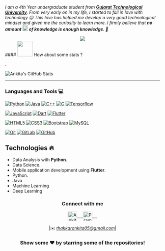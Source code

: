 
<em>I am a 4th Year undergraduate student from <a href="https://www.gtu.ac.in/"><b>Gujarat Technological University</b></a>. From very early on in my life, I started to fall in love with technology 😍 This love has helped me develop a very good technological mindset and given me the curiosity to learn more. I firmly believe that **no amount <img src="https://github.com/rajput2107/rajput2107/blob/master/Assets/Rocket.gif" height="18px">  of knowledge is enough knowledge**. 🧠</em>
 <br/>
<center>
 <img src="https://github.com/rajput2107/rajput2107/blob/master/Assets/Rocket.gif"> 
</center>
#### <img src="https://media.giphy.com/media/VgCDAzcKvsR6OM0uWg/giphy.gif" width="50"> How about some stats ?
  
.    
   
![Ankita's GitHub Stats](https://github-readme-stats.vercel.app/api?username=Ahana001&hide=["stars"]&show_icons=true)

-------


### Languages and Tools :computer:

[![Python](https://img.shields.io/badge/-Python-black?style=flat&logo=python&link=https://github.com/hritik5102)](https://github.com/Ahana001) [![Java](https://img.shields.io/badge/Java-orange?style=flat&logo=java&logoColor=white&link=https://github.com/hritik5102)](https://github.com/Ahana001) [![C++](https://img.shields.io/badge/-C++-00599C?style=flat&logo=c++&link=https://github.com/hritik5102)](https://github.com/Ahana001) [![C](https://img.shields.io/badge/-A8B9CC?style=flat&logo=c&logoColor=white&link=https://github.com/hritik5102)](https://github.com/Ahana001) [![Tensorflow](https://img.shields.io/badge/-Tensorflow-gray?style=flat&logo=tensorflow&link=https://github.com/hritik5102)](https://github.com/Ahana001) 

[![JavaScript](https://img.shields.io/badge/-JavaScript-black?style=flat&logo=javascript&link=https://github.com/hritik5102)](https://github.com/Ahana001) [![Dart](https://img.shields.io/badge/-Dart-0175C2?style=flat&logo=dart&link=https://github.com/hritik5102)](https://github.com/Ahana001) [![Flutter](https://img.shields.io/badge/-Flutter-02569B?style=flat&logo=flutter&link=https://github.com/hritik5102)](https://github.com/Ahana001)

[![HTML5](https://img.shields.io/badge/-HTML5-E34F26?style=flat&logo=html5&logoColor=white&link=https://github.com/hritik5102)](https://github.com/Ahana001) [![CSS3](https://img.shields.io/badge/-CSS3-1572B6?style=flat&logo=css3&link=https://github.com/hritik5102)](https://github.com/Ahana001) [![Bootstrap](https://img.shields.io/badge/-Bootstrap-563D7C?style=flat&logo=bootstrap&link=https://github.com/hritik5102)](https://github.com/Ahana001) [![MySQL](https://img.shields.io/badge/-MySQL-black?style=flat&logo=mysql&link=https://github.com/hritik5102)](https://github.com/Ahana001)

[![Git](https://img.shields.io/badge/-Git-black?style=flat&logo=git&link=https://github.com/hritik5102)](https://github.com/Ahana001) [![GitLab](https://img.shields.io/badge/-GitLab-FCA121?style=flat&logo=gitlab&link=https://github.com/hritik5102)](https://gitlab.com/Ahana001) [![GitHub](https://img.shields.io/badge/-GitHub-181717?style=flat&logo=github&link=https://github.com/hritik5102)](https://github.com/Ahana001)


## Technologies :fire:
- Data Analysis with **Python**.
- Data Science.
- Mobile application development using **Flutter**.
- Python.
- Java
- Machine Learning
- Deep Learning

<div align="center">
  <h3 align="center">Connect with me</h3> 
</div>
<p align="center">
 <a href="https://www.instagram.com/thakkarankita0501/" target="blank">
  <img align="center" alt="Ankita's Instagram" width="30px" src="https://www.vectorlogo.zone/logos/instagram/instagram-icon.svg" /> &nbsp; &nbsp;
 </a>
 <a href="https://twitter.com/Ankita050105" target="blank">
  <img align="center" alt="Pramod's Twitter" width="30px" src="https://www.vectorlogo.zone/logos/twitter/twitter-official.svg" /> &nbsp; &nbsp;
 </a> 
<div align="center">

|✉️ *thakkarankita05@gmail.com*|

### Show some ❤️ by starring some of the repositories!

</div>